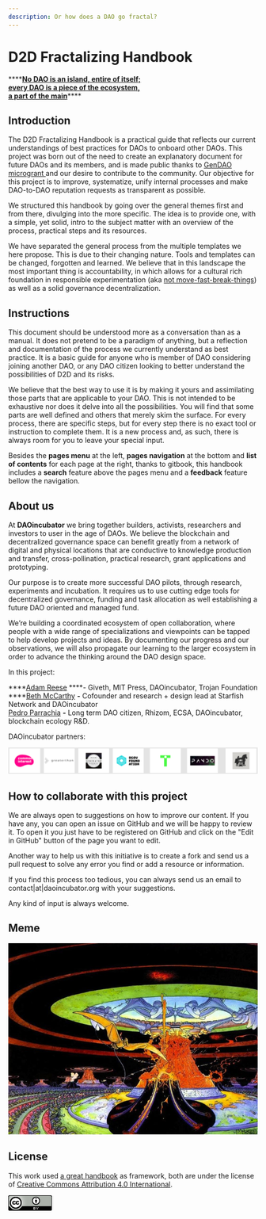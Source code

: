 ```yaml
---
description: Or how does a DAO go fractal?
---
```


# D2D Fractalizing Handbook

\*\*\*\*[**No DAO is an island, entire of itself;   
every DAO is a piece of the ecosystem,   
a part of the main**](https://twitter.com/parrachia/status/1160394732490690560)\*\*\*\*

## Introduction

The D2D Fractalizing Handbook is a practical guide that reflects our current understandings of best practices for DAOs to onboard other DAOs. This project was born out of the need to create an explanatory document for future DAOs and its members, and is made public thanks to [GenDAO microgrant ](https://alchemy.daostack.io/dao/0x294f999356ed03347c7a23bcbcf8d33fa41dc830/proposal/0x335a462c458fa06fa6d400cfdb3ebd309e3800e6014df1e6d4ba52673c3c4e81)and our desire to contribute to the community. Our objective for this project is to improve, systematize, unify internal processes and make DAO-to-DAO reputation requests as transparent as possible.

We structured this handbook by going over the general themes first and from there, divulging into the more specific. The idea is to provide one, with a simple, yet solid, intro to the subject matter with an overview of the process, practical steps and its resources.

We have separated the general process from the multiple templates we here propose. This is due to their changing nature. Tools and templates can be changed, forgotten and learned. We believe that in this landscape the most important thing is accountability, in which allows for a cultural rich foundation in responsible experimentation \(aka [not move-fast-break-things](https://techcrunch.com/2018/01/27/move-slow-and-break-nothing/)\) as well as a solid governance decentralization.

## Instructions

This document should be understood more as a conversation than as a manual. It does not pretend to be a paradigm of anything, but a reflection and documentation of the process we currently understand as best practice. It is a basic guide for anyone who is member of DAO considering joining another DAO, or any DAO citizen looking to better understand the possibilities of D2D and its risks.

We believe that the best way to use it is by making it yours and assimilating those parts that are applicable to your DAO. This is not intended to be exhaustive nor does it delve into all the possibilities. You will find that some parts are well defined and others that merely skim the surface. For every process, there are specific steps, but for every step there is no exact tool or instruction to complete them. It is a new process and, as such, there is always room for you to leave your special input.

Besides the **pages menu** at the left, **pages navigation** at the bottom and **list of contents** for each page at the right, thanks to gitbook, this handbook includes a **search** feature above the pages menu and a **feedback** feature bellow the navigation.

## About us

At **DAOincubator** we bring together builders, activists, researchers and investors to user in the age of DAOs. We believe the blockchain and decentralized governance space can benefit greatly from a network of digital and physical locations that are conductive to knowledge production and transfer, cross-pollination, practical research, grant applications and prototyping.

Our purpose is to create more successful DAO pilots, through research, experiments and incubation. It requires us to use cutting edge tools for decentralized governance, funding and task allocation as well establishing a future DAO oriented and managed fund.

We’re building a coordinated ecosystem of open collaboration, where people with a wide range of specializations and viewpoints can be tapped to help develop projects and ideas. By documenting our progress and our observations, we will also propagate our learning to the larger ecosystem in order to advance the thinking around the DAO design space.

In this project:

\*\*\*\*[Adam Reese](https://twitter.com/OneAdamReese) ****- Giveth, MIT Press, DAOincubator, Trojan Foundation  
****[Beth McCarthy](https://twitter.com/ontologymachine) **-** Cofounder and research + design lead at Starfish Network and DAOincubator  
[Pedro Parrachia](https://twitter.com/parrachia) **-** Long term DAO citizen, Rhizom, ECSA, DAOincubator, blockchain ecology R&D. 

DAOincubator partners:

![](.gitbook/assets/image%20%281%29.png)

## How to collaborate with this project

We are always open to suggestions on how to improve our content. If you have any, you can open an issue on GitHub and we will be happy to review it. To open it you just have to be registered on GitHub and click on the "Edit in GitHub" button of the page you want to edit.

Another way to help us with this initiative is to create a fork and send us a pull request to solve any error you find or add a resource or information.

If you find this process too tedious, you can always send us an email to contact\|at\|daoincubator.org with your suggestions.

Any kind of input is always welcome.

## Meme

![Moebius](.gitbook/assets/space-illustration-jean-giraud.jpg)

## License 

This work used [a great handbook](https://github.com/mendesaltaren/product-design-handbook-en) as framework, both are under the license of [Creative Commons Attribution 4.0 International](https://github.com/mendesaltaren/product-design-handbook-en).

![](.gitbook/assets/image.png)

